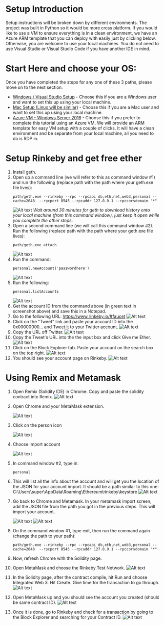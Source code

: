 # Setup Introduction
Setup instructions will be broken down by different environments.  The project was built in Python so it would be more cross platform. If you would like to use a VM to ensure everything is in a clean environment, we have an Azure ARM template that you can deploy with easily just by clicking below.  Otherwise, you are welcome to use your local machines.  You do not need to use Visual Studio or Visual Studio Code if you have another IDE in mind.   

# Start Here and choose your OS: 
Once you have completed the steps for any one of these 3 paths, please move on to the next section. 
* [Windows / Visual Studio Setup](https://github.com/razi-rais/eth-wikipedia-changetracker/blob/master/Documentation/WindowsSetup.md) - Choose this if you are a Windows user and want to set this up using your local machine. 
* [Mac Setup (Linux will be similar)](https://github.com/razi-rais/eth-wikipedia-changetracker/blob/master/Documentation/LinuxSetup.md) - Choose this if you are a Mac user and want to set this up using your local machine. 
* [Azure VM - Windows Server 2016](https://github.com/razi-rais/eth-wikipedia-changetracker/blob/master/Documentation/VMSetup.md) - Choose this if you prefer to complete this tutorial using an Azure VM.  We will provide an ARM template for easy VM setup with a couple of clicks.  It will have a clean environment and be separate from your local machine, all you need to do is RDP in.  


# Setup Rinkeby and get free ether
1. Install geth.
2. Open up a command line (we will refer to this as command window #1) and run the following (replace path with the path where your geth.exe file lives): 
   ```
   path/geth.exe --rinkeby --rpc --rpcapi db,eth,net,web3,personal --cache=2048  --rpcport 8545 --rpcaddr 127.0.0.1 --rpccorsdomain "*"
   ```
      ![Alt text](/DocumentationImages/Rinkeby/1-geth.jpg?raw=true)
      *Wait around 30 minutes for geth to download history onto your local machine (from this command window), just keep it open while you complete the other steps.*
3. Open a second command line (we will call this command window #2). Run the following (replace path with the path where your geth.exe file lives): 
   ```
   path/geth.exe attach
   ```
   ![Alt text](/DocumentationImages/Rinkeby/2-geth-attach.jpg?raw=true)
4. Run the command: 
   ```
   personal.newAccount('passwordhere')
   ```
   ![Alt text](/DocumentationImages/Rinkeby/3-newaccount.jpg?raw=true)
5. Run the following: 
   ```
   personal.listAccounts
   ```
   ![Alt text](/DocumentationImages/Rinkeby/4-listaccounts.jpg?raw=true)
6. Get the account ID from the command above (in green text in screenshot above) and save this in a Notepad.
7. Go to the following URL: https://www.rinkeby.io/#faucet
   ![Alt text](/DocumentationImages/Rinkeby/5-rinkeby.jpg?raw=true)
8. Click on the "Tweet" link and paste your account ID into the 0x00000000... and Tweet it to your Twitter account. 
   ![Alt text](/DocumentationImages/Rinkeby/6-tweet.jpg?raw=true)
9. Copy the URL off Twitter.
   ![Alt text](/DocumentationImages/Rinkeby/7-twitter.jpg?raw=true)
10. Copy the Tweet's URL into the the input box and click Give me Ether. 
    ![Alt text](/DocumentationImages/Rinkeby/8-twitterurlrinkeby.jpg?raw=true)
11. Click on the Block Explorer tab. Paste your account on the search box on the top right. 
   ![Alt text](/DocumentationImages/Rinkeby/9-blockexplorer.jpg?raw=true)
12. You should see your account page on Rinkeby. 
   ![Alt text](/DocumentationImages/Rinkeby/10-rinkebyaccount.jpg?raw=true)

# Using Remix and Metamask
1. Open Remix (Solidity IDE) in Chrome. Copy and paste the solidity contract into Remix. 
   ![Alt text](/DocumentationImages/Metamask/1-remix.jpg?raw=true)
2. Open Chrome and your MetaMask extension.

   ![Alt text](/DocumentationImages/Metamask/2-metamask.jpg?raw=true)
3. Click on the person icon

   ![Alt text](/DocumentationImages/Metamask/personicon.jpg?raw=true)
4. Choose import account

   ![Alt text](/DocumentationImages/Metamask/3-import.jpg?raw=true)
5. In command window #2, type in: 
   ```
   personal
   ```
6. This will list all the info about the account and will get you the location of the JSON for your account import. It should be a path similar to this one: C:\Users\super\AppData\Roaming\Ethereum\rinkeby\keystore
   ![Alt text](/DocumentationImages/Metamask/5-localpath.jpg?raw=true)
7. Go back to Chrome and Metamask.  In your metamask import screen, add the JSON file from the path you got in the previous steps. This will import your account.

   ![Alt text](/DocumentationImages/Metamask/4-json.jpg?raw=true)
   ![Alt text](/DocumentationImages/Metamask/6-jsonfile.jpg?raw=true)
 
8. On the command window #1, type exit, then run the command again (change the path to your path): 
   ```
   path/geth.exe --rinkeby --rpc --rpcapi db,eth,net,web3,personal --cache=2048  --rpcport 8545 --rpcaddr 127.0.0.1 --rpccorsdomain "*"
   ```
9. Now, refresh Chrome with the Solidity page.
10. Open MetaMask and choose the Rinkeby Test Network. 
   ![Alt text](/DocumentationImages/Metamask/8-rinkebytestnet.jpg?raw=true)
11. In the Solidity page, after the contract compile, hit Run and choose Integrated Web 3. Hit Create. Give time for the transaction to go through. 
   ![Alt text](/DocumentationImages/Metamask/7-integrated-web3.jpg?raw=true)
12. Open MetaMask up and you should see the account you created (should be same contract ID).
   ![Alt text](/DocumentationImages/Metamask/9-accountbalance.jpg?raw=true) 
13. Once it is done, go to Rinkeby and check for a transaction by going to the Block Explorer and searching for your Contract ID. 
   ![Alt text](/DocumentationImages/Metamask/10-contractcreation.jpg?raw=true)
